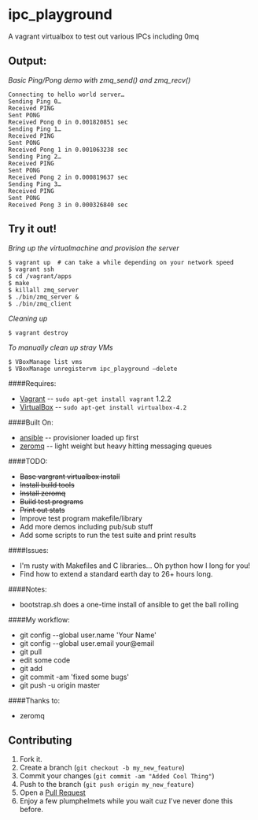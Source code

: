 ipc_playground
===============

A vagrant virtualbox to test out various IPCs including 0mq

Output:
------

*Basic Ping/Pong demo with zmq_send() and zmq_recv()*            


    Connecting to hello world server…
    Sending Ping 0…
    Received PING
    Sent PONG
    Received Pong 0 in 0.001820851 sec
    Sending Ping 1…
    Received PING
    Sent PONG
    Received Pong 1 in 0.001063238 sec
    Sending Ping 2…
    Received PING
    Sent PONG
    Received Pong 2 in 0.000819637 sec
    Sending Ping 3…
    Received PING
    Sent PONG
    Received Pong 3 in 0.000326840 sec


Try it out!
-----------
*Bring up the virtualmachine and provision the server*

    $ vagrant up  # can take a while depending on your network speed
    $ vagrant ssh
    $ cd /vagrant/apps
    $ make
    $ killall zmq_server
    $ ./bin/zmq_server &
    $ ./bin/zmq_client

_Cleaning up_

    $ vagrant destroy

_To manually clean up stray VMs_

    $ VBoxManage list vms
    $ VBoxManage unregistervm ipc_playground –delete

####Requires:
* [Vagrant](http://www.vagrantup.com/) -- `sudo apt-get install vagrant` 1.2.2
* [VirtualBox](https://www.virtualbox.org/wiki/Downloads/) -- `sudo apt-get install virtualbox-4.2`

####Built On:
* [ansible](https://github.com/ansible/ansible/) -- provisioner loaded up first
* [zeromq](http://http://zeromq.org/) -- light weight but heavy hitting messaging queues

####TODO:
* ~~Base vargrant virtualbox install~~
* ~~Install build tools~~
* ~~Install zeromq~~
* ~~Build test programs~~
* ~~Print out stats~~
* Improve test program makefile/library
* Add more demos including pub/sub stuff
* Add some scripts to run the test suite and print results


####Issues:
* I'm rusty with Makefiles and C libraries... Oh python how I long for you!
* Find how to extend a standard earth day to 26+ hours long.

####Notes:
* bootstrap.sh does a one-time install of ansible to get the ball rolling

####My workflow:
* git config --global user.name 'Your Name'
* git config --global user.email your@email
* git pull
* edit some code
* git add <new files>
* git commit -am 'fixed some bugs'
* git push -u origin master

####Thanks to:
* zeromq

Contributing
------------

1. Fork it.
2. Create a branch (`git checkout -b my_new_feature`)
3. Commit your changes (`git commit -am "Added Cool Thing"`)
4. Push to the branch (`git push origin my_new_feature`)
5. Open a [Pull Request][1]
6. Enjoy a few plumphelmets while you wait cuz I've never done this before.

[1]: http://github.com/ubergarm/ipc_playground/pulls


